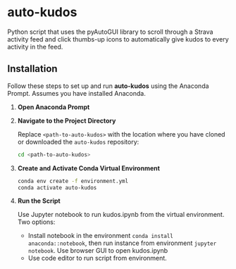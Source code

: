 # auto-kudos
Python script that uses the pyAutoGUI library to scroll through a Strava activity feed and click thumbs-up icons to automatically give kudos to every activity in the feed.

## Installation

Follow these steps to set up and run **auto-kudos** using the Anaconda Prompt. Assumes you have installed Anaconda.

1. **Open Anaconda Prompt**
2. **Navigate to the Project Directory**

   Replace `<path-to-auto-kudos>` with the location where you have cloned or downloaded the `auto-kudos` repository:

   ```sh
   cd <path-to-auto-kudos>
   ```

3. **Create and Activate Conda Virtual Environment**

   ```sh
   conda env create -f environment.yml
   conda activate auto-kudos
   ```

4. **Run the Script**

   Use Jupyter notebook to run kudos.ipynb from the virtual environment. Two options:
   - Install notebook in the environment `conda install anaconda::notebook`, then run instance from environment `jupyter notebook`. Use browser GUI to open kudos.ipynb
   - Use code editor to run script from environment.
